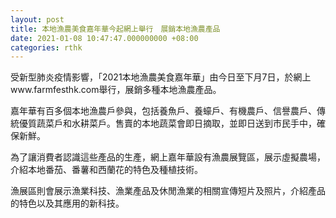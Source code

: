 ```yaml
---
layout: post
title: 本地漁農美食嘉年華今起網上舉行　展銷本地漁農產品
date: 2021-01-08 10:47:47.000000000 +08:00
categories: rthk
---
```


受新型肺炎疫情影響，「2021本地漁農美食嘉年華」由今日至下月7日，於網上www.farmfesthk.com舉行，展銷多種本地漁農產品。

嘉年華有百多個本地漁農戶參與，包括養魚戶、養蠔戶、有機農戶、信譽農戶、傳統優質蔬菜戶和水耕菜戶。售賣的本地蔬菜會即日摘取，並即日送到市民手中，確保新鮮。
 
為了讓消費者認識這些產品的生產，網上嘉年華設有漁農展覽區，展示虛擬農場，介紹本地番茄、番薯和西蘭花的特色及種植技術。

漁展區則會展示漁業科技、漁業產品及休閒漁業的相關宣傳短片及照片，介紹產品的特色以及其應用的新科技。
